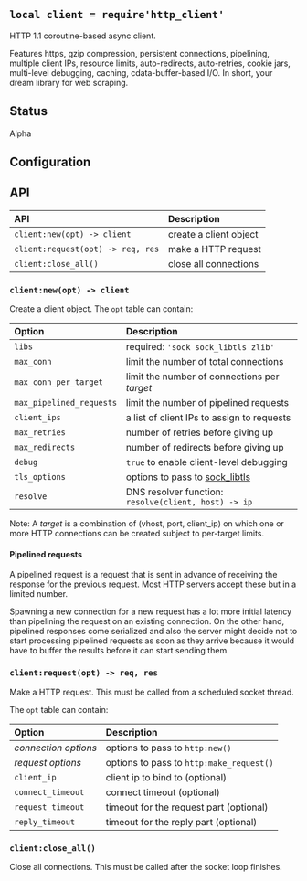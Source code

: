 
## `local client = require'http_client'`

HTTP 1.1 coroutine-based async client.

Features https, gzip compression, persistent connections, pipelining,
multiple client IPs, resource limits, auto-redirects, auto-retries,
cookie jars, multi-level debugging, caching, cdata-buffer-based I/O.
In short, your dream library for web scraping.

## Status

<warn>Alpha<warn>

## Configuration

## API

| API                               | Description      |
| :---                              | :---             |
| `client:new(opt) -> client`       | create a client object
| `client:request(opt) -> req, res` | make a HTTP request
| `client:close_all()`              | close all connections

### `client:new(opt) -> client`

Create a client object. The `opt` table can contain:

| Option                    | Description      |
| :---                      | :---             |
| `libs`                    | required: `'sock sock_libtls zlib'`
| `max_conn`                | limit the number of total connections
| `max_conn_per_target`     | limit the number of connections per _target_
| `max_pipelined_requests`  | limit the number of pipelined requests
| `client_ips`              | a list of client IPs to assign to requests
| `max_retries`             | number of retries before giving up
| `max_redirects`           | number of redirects before giving up
| `debug`                   | `true` to enable client-level debugging
| `tls_options`             | options to pass to [sock_libtls](sock_libtls.md)
| `resolve`                 | DNS resolver function: `resolve(client, host) -> ip`

Note: A _target_ is a combination of (vhost, port, client_ip) on which
one or more HTTP connections can be created subject to per-target limits.

#### Pipelined requests

A pipelined request is a request that is sent in advance of receiving the
response for the previous request. Most HTTP servers accept these but
in a limited number.

Spawning a new connection for a new request has a lot more initial latency
than pipelining the request on an existing connection. On the other hand,
pipelined responses come serialized and also the server might decide not
to start processing pipelined requests as soon as they arrive because it
would have to buffer the results before it can start sending them.

### `client:request(opt) -> req, res`

Make a HTTP request. This must be called from a scheduled socket thread.

The `opt` table can contain:

| Option                    | Description      |
| :---                      | :---             |
| _connection options_      | options to pass to `http:new()`
| _request options_         | options to pass to `http:make_request()`
| `client_ip`               | client ip to bind to (optional)
| `connect_timeout`         | connect timeout (optional)
| `request_timeout`         | timeout for the request part (optional)
| `reply_timeout`           | timeout for the reply part (optional)

### `client:close_all()`

Close all connections. This must be called after the socket loop finishes.
